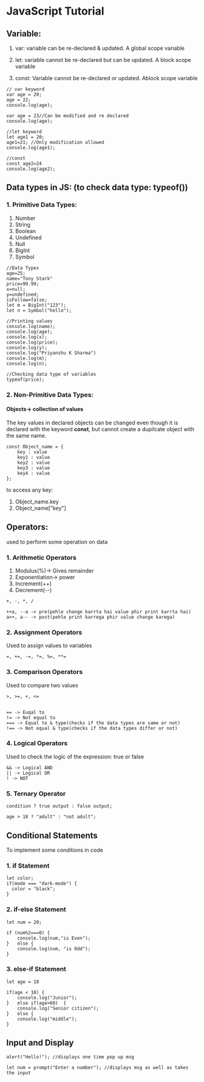 # JavaScript Tutorial

## Variable:
1. var: variable can be re-declared & updated. A global scope variable

2. let: variable cannot be re-declared but can be updated. A block scope variable

3. const: Variable cannot be re-declared or updated. Ablock scope variable

```
// var keyword
var age = 20;
age = 22; 
console.log(age);

var age = 23//Can be modified and re declared
console.log(age);

//let keyword
let age1 = 20;
age1=21; //Only modification allowed
console.log(age1);

//const
const age2=24
console.log(age2);
```

## Data types in JS: (to check data type: typeof())

### 1. Primitive Data Types:
1. Number
2. String
3. Boolean
4. Undefined
5. Null
6. BigInt 
7. Symbol

```
//Data Types
age=25;
name="Tony Stark"
price=99.99;
x=null;
y=undefined;
isFollow=false;
let m = BigInt("123");
let n = Symbol("hello");

//Printing values
console.log(name);
console.log(age);
console.log(x);
console.log(price);
console.log(y);
console.log("Priyanshu K Sharma")
console.log(m);
console.log(n);

//Checking data type of variables
typeof(price);
```

### 2. Non-Primitive Data Types:

#### Objects-> collection of values
The key values in declared objects can be changed even though it is declared with the keyword **const**, but cannot create a dupilcate object with the same name.

```
const Object_name = {
    key : value
    key1 : value
    key2 : value
    key3 : value
    key4 : value
};
```

to access any key:
1. Object_name.key
2. Object_name["key"]

## Operators: 
used to perform some operation on data

### 1. Arithmetic Operators
1. Modulus(%)-> Gives remainder
2. Exponentiation-> power
3. Increment(++)
4. Decrement(--)

```
+, -, *, / 

++a, --a -> pre(pehle change karrta hai value phir print karrta hai)
a++, a-- -> post(pehle print karrega phir value change karega)
```

### 2. Assignment Operators
Used to assign values to variables

```
=, +=, -=, *=, %=, **=
```

### 3. Comparison Operators
Used to compare two values

```
>, >=, <, <=


== -> Euqal to
!= -> Not equal to
=== -> Equal to & type(checks if the data types are same or not)
!== -> Not equal & type(checks if the data types differ or not)
```

### 4. Logical Operators
Used to check the logic of the expression: true or false

```
&& -> Logical AND
|| -> Logical OR
! -> NOT
```

### 5. Ternary Operator
```
condition ? true output : false output;

age > 18 ? "adult" : "not adult";
```


## Conditional Statements
To implement some conditions in code

### 1. if Statement

```
let color;
if(mode === "dark-mode") {
  color = "black";
}
```

### 2. if-else Statement
```
let num = 20;

if (num%2===0) {
    console.log(num,"is Even");
}   else {
    console.log(num, "is Odd");
}
```

### 3. else-if Statement
```
let age = 18

if(age < 18) {
    console.log("Junior");
}   else if(age>60)  {
    console.log("Senior citizen");
}   else {
    console.log("middle");
}
```

## Input and Display
```
alert("Hello!"); //displays one time pop up msg

let num = prompt("Enter a number"); //displays msg as well as takes the input
```